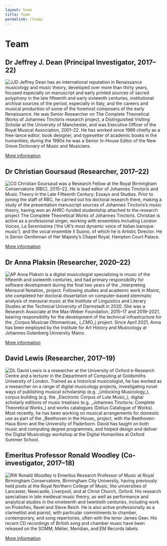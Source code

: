 ```yaml
---
layout: home
title: Team
permalink: /team/
---
```


# Team

## Dr Jeffrey J. Dean (Principal Investigator, 2017–22)

<img src="../img/JJD-head.png" alt="JJD" class="float-left img-thumbnail mr-2">
Jeffrey Dean has an international reputation in Renaissance musicology and music theory, developed over more than thirty years, focused especially on manuscript and early printed sources of sacred polyphony in the late fifteenth and early sixteenth centuries, institutional archival sources of the period, especially in Italy, and the careers and musical production of some of the foremost composers of the early Renaissance. He was Senior Researcher on The Complete Theoretical Works of Johannes Tinctoris research project, a Distinguished Visiting Scholar at the University of Manchester, and was Executive Officer of the Royal Musical Association, 2001–22. He has worked since 1989 chiefly as a free-lance editor, book designer, and typesetter of academic books in the humanities; during the 1990s he was a Senior In-House Editor of the New Grove Dictionary of Music and Musicians.

[More information](http://stingrayoffice.com/)

## Dr Christian Goursaud (Researcher, 2017–22)

<img src="../img/CG.jpg" alt="CG" class="float-left img-thumbnail mr-2">
Christian Goursaud was a Research Fellow at the Royal Birmingham Conservatoire (RBC), 2015–22. He is lead editor of Johannes Tinctoris and Music Theory in the Late Fifteenth Century: Essays and Studies. Prior to joining the staff of RBC, he carried out his doctoral research there, making a study of the presentation manuscript sources of Johannes Tinctoris’s music theory, having won an AHRC-funded studentship attached to the research project The Complete Theoretical Works of Johannes Tinctoris. Christian is active as a professional singer, working with ensembles including London Voices, La Serenissima (‘the UK’s most dynamic voice of Italian baroque music’), and the vocal ensemble Il Suono, of which he is Artistic Director. He is Senior Gentleman of Her Majesty’s Chapel Royal, Hampton Court Palace.

[More information](https://www.christiangoursaud.co.uk/)

## Dr Anna Plaksin (Researcher, 2020–22)

<img src="../img/AP.jpg" alt="AP" class="float-left img-thumbnail mr-2">
Anna Plaksin is a digital musicologist specializing in music of the fifteenth and sixteenth centuries, and had primary responsibility for software development during the final two years of the _Interpreting Mensural Notation_ project. Following studies and academic work in Mainz, she completed her doctoral dissertation on computer-based stemmatic analysis of mensural music at the Institute of Linguistics and Literary Studies at the Technical University of Darmstadt in 2020. She was a Research Associate at the Max-Weber Foundation, 2015–17 and 2019–2021, bearing responsibility for the development of the technical infrastructure for the _Corpus Musicae Ottomanicae_ (_CMO_) project. Since April 2021, Anna has been employed by the Institute for Art History and Musicology at Johannes Gutenberg University Mainz.

[More information](https://www.musikwissenschaft.uni-mainz.de/dr-anna-plaksin/)

## David Lewis (Researcher, 2017–19)

<img src="../img/DL.jpg" alt="DL" class="float-left img-thumbnail mr-2">
David Lewis is a researcher at the University of Oxford e-Research Centre and a lecturer in the Department of Computing at Goldsmiths University of London. Trained as a historical musicologist, he has worked as a researcher on a range of digital musicology projects, investigating novel ways of publishing musical scholarship (e.g. _Unlocking Musicology_), corpus building (e.g. the _Electronic Corpus of Lute Music_), digital scholarly editions of music treatises (e.g. _Johannes Tinctoris: Complete Theoretical Works_) and works catalogues (Delius Catalogue of Works). Most recently, he has been working on musical arrangements for domestic use as part of the _Beethoven in the House_ project, with the Beethoven-Haus Bonn and the University of Paderborn. David has taught on both music and computing degree programmes, and helped design and deliver the Digital Musicology workshop at the Digital Humanities at Oxford Summer School.

## Emeritus Professor Ronald Woodley (Co-investigator, 2017–18)

<img src="../img/RW2010.jpg" alt="RW" class="float-left img-thumbnail mr-2">
Ronald Woodley is Emeritus Research Professor of Music at Royal Birmingham Conservatoire, Birmingham City University, having previously held posts at the Royal Northern College of Music, the universities of Lancaster, Newcastle, Liverpool, and at Christ Church, Oxford. His research specialises in late medieval music theory, as well as performance and analytical studies in the nineteenth and twentieth centuries, including work on Prokofiev, Ravel and Steve Reich. He is also active professionally as a clarinettist and pianist, with particular commitments to chamber, contemporary, and song repertories, often with the tenor James Geer. His recent CD recordings of British song and chamber music have been released on the SOMM, Métier, Meridian, and EM Records labels.

[More information](http://www.bcu.ac.uk/pme/conservatoire/research/research-staff/ronald-woodley)

